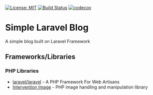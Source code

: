 [![License: MIT](https://img.shields.io/badge/License-MIT-yellow.svg)](https://opensource.org/licenses/MIT)
[![Build Status](https://travis-ci.org/kalodiodev/laravel-simple-blog.svg?branch=master)](https://travis-ci.org/kalodiodev/laravel-simple-blog)
[![codecov](https://codecov.io/gh/kalodiodev/laravel-simple-blog/branch/master/graph/badge.svg)](https://codecov.io/gh/kalodiodev/laravel-simple-blog)

# Simple Laravel Blog

A simple blog built on Laravel Framework

## Frameworks/Libraries

### PHP Libraries
* [laravel/laravel](https://github.com/laravel/laravel) - A PHP Framework For Web Artisans
* [Intervention Image](https://github.com/Intervention/image) - PHP image handling and manipulation library
